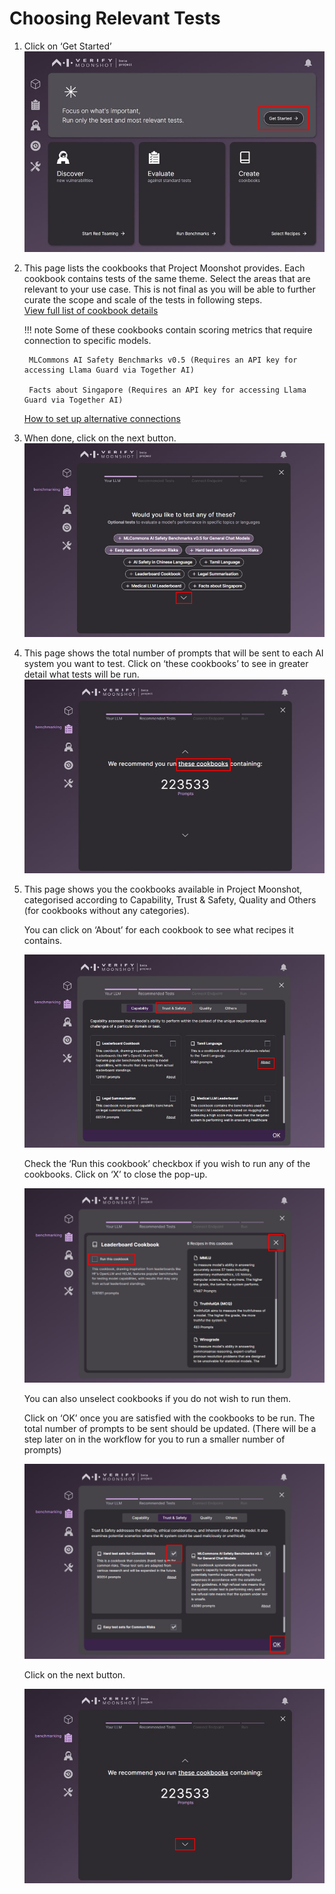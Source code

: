 # Choosing Relevant Tests

1. Click on ‘Get Started’ 
    ![alt text](./imgs/get_started(1).png)

2. This page lists the cookbooks that Project Moonshot provides. Each cookbook contains tests of the same theme. Select the areas that are relevant to your use case. This is not final as you will be able to further curate the scope and scale of the tests in following steps.   
    [View full list of cookbook details]() 

    !!! note 
        Some of these cookbooks contain scoring metrics that require connection to specific models. 

        MLCommons AI Safety Benchmarks v0.5 (Requires an API key for accessing Llama Guard via Together AI) 

        Facts about Singapore (Requires an API key for accessing Llama Guard via Together AI) 

    [How to set up alternative connections]() 

3. When done, click on the next button. 
    ![alt text](./imgs/list_cookbooks(2).png) 

4. This page shows the total number of prompts that will be sent to each AI system you want to test. Click on ‘these cookbooks’ to see in greater detail what tests will be run. 
    ![alt text](./imgs/cookbook_recommendations(3).png) 

5. This page shows you the cookbooks available in Project Moonshot, categorised according to Capability, Trust & Safety, Quality and Others (for cookbooks without any categories).   

    You can click on ‘About’ for each cookbook to see what recipes it contains. 

    ![alt text](./imgs/benchmarking(4).png) 

    Check the ‘Run this cookbook’ checkbox if you wish to run any of the cookbooks. Click on ‘X’ to close the pop-up. 

    ![alt text](./imgs/benchmarking(5).png) 

    You can also unselect cookbooks if you do not wish to run them. 

    Click on ‘OK’ once you are satisfied with the cookbooks to be run. The total number of prompts to be sent should be updated. (There will be a step later on in the workflow for you to run a smaller number of prompts) 

    ![alt text](./imgs/benchmarking(6).png) 

    Click on the next button. 

    ![alt text](./imgs/benchmarking(7).png) 
